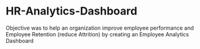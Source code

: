 # HR-Analytics-Dashboard
Objective was to help an organization improve employee performance and Employee Retention (reduce Attrition) by creating an Employee Analytics Dashboard
